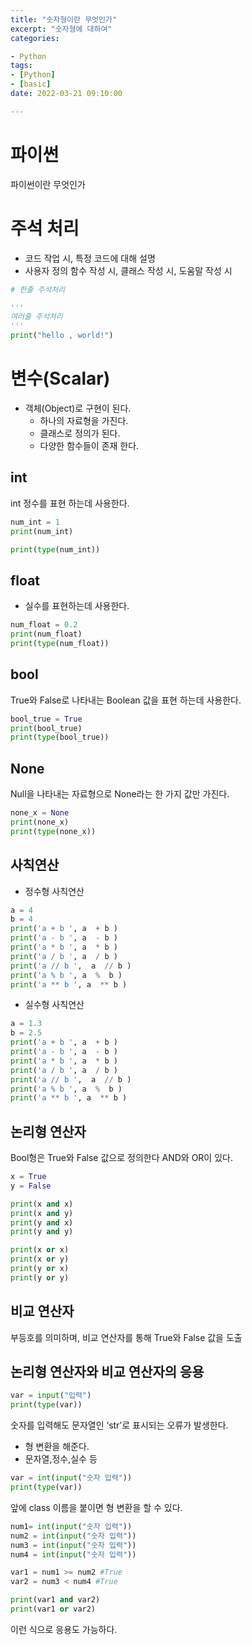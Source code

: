 ```yaml
---
title: "숫자형이란 무엇인가"
excerpt: "숫자형에 대하여"
categories: 

- Python
tags: 
- [Python]
- [basic]
date: 2022-03-21 09:10:00

---
```


# 파이썬

파이썬이란 무엇인가

# 주석 처리

- 코드 작업 시, 특정 코드에 대해 설명
- 사용자 정의 함수 작성 시, 클래스 작성 시, 도움말 작성 시

```python
# 한줄 주석처리

'''
여러줄 주석처리
'''
print("hello , world!")
```

# 변수(Scalar)

- 객체(Object)로 구현이 된다.
    - 하나의 자료형을 가진다.
    - 클래스로 정의가 된다.
    - 다양한 함수들이 존재 한다.

## int

int 정수를 표현 하는데 사용한다.

```python
num_int = 1
print(num_int)

print(type(num_int))
```

## float

- 실수를 표현하는데 사용한다.

```python
num_float = 0.2
print(num_float)
print(type(num_float))
```

## bool

True와 False로 나타내는 Boolean 값을 표현 하는데 사용한다.

```python
bool_true = True
print(bool_true)
print(type(bool_true))
```

## None

Null을 나타내는 자료형으로 None라는 한 가지 값만 가진다.

```python
none_x = None
print(none_x)
print(type(none_x))
```

## 사칙연산

* 정수형 사칙연산

```python
a = 4
b = 4
print('a + b ', a  + b )
print('a - b ', a  - b )
print('a * b ', a  * b )
print('a / b ', a  / b )
print('a // b ',  a  // b )
print('a % b ', a  %  b )
print('a ** b ', a  ** b )
```

* 실수형 사칙연산

```python
a = 1.3
b = 2.5
print('a + b ', a  + b )
print('a - b ', a  - b )
print('a * b ', a  * b )
print('a / b ', a  / b )
print('a // b ',  a  // b )
print('a % b ', a  %  b )
print('a ** b ', a  ** b )
```

## 논리형 연산자

Bool형은 True와 False 값으로 정의한다 AND와 OR이 있다.

```python
x = True
y = False

print(x and x)
print(x and y)
print(y and x)
print(y and y)

print(x or x) 
print(x or y) 
print(y or x)
print(y or y)
```

## 비교 연산자

부등호를 의미하며, 비교 연산자를 통해 True와 False 값을 도출

## 논리형 연산자와 비교 연산자의 응용

```python
var = input("입력")
print(type(var))
```

숫자를 입력해도 문자열인 ‘str’로 표시되는 오류가 발생한다.

- 형 변환을 해준다.
- 문자열,정수,실수 등

```python
var = int(input("숫자 입력"))
print(type(var))
```

앞에 class 이름을 붙이면 형 변환을 할 수 있다.

```python
num1= int(input("숫자 입력"))
num2 = int(input("숫자 입력"))
num3 = int(input("숫자 입력"))
num4 = int(input("숫자 입력"))

var1 = num1 >= num2 #True
var2 = num3 < num4 #True

print(var1 and var2)
print(var1 or var2) 
```

이런 식으로 응용도 가능하다.

